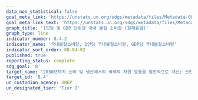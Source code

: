 ```yaml
---
data_non_statistical: false
goal_meta_link: 'https://unstats.un.org/sdgs/metadata/files/Metadata-08-04-02.pdf'
goal_meta_link_text: 'https://unstats.un.org/sdgs/metadata/files/Metadata-08-04-02.pdf'
graph_title: '1인당 및 GDP 단위당 국내 물질 소비량 (원재료별)'
graph_type: line
indicator_number: 8.4.2
indicator_name: '국내물질소비량, 1인당 국내물질소비량, GDP당 국내물질소비량'
indicator_sort_order: 08-04-02
published: true
reporting_status: complete
sdg_goal: '8'
target_name: '2030년까지 소비 및 생산에서의 국제적 자원 효율을 점진적으로 개선; 선진국의 주도하에 10년 주기 프로그램을 통하여 경제 성장으로 인한 환경훼손 억제'
target_id: '8.4'
un_custodian_agency: UNEP
un_designated_tier: 'Tier I'
---
```

